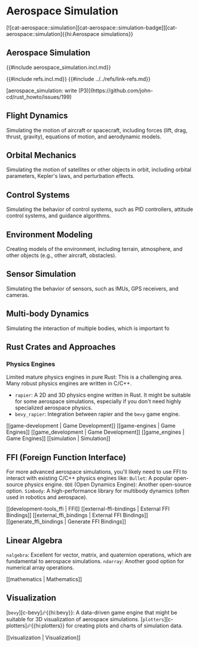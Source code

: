 # Aerospace Simulation

[![cat-aerospace::simulation][cat-aerospace::simulation-badge]][cat-aerospace::simulation]{{hi:Aerospace simulations}}

## Aerospace Simulation

{{#include aerospace_simulation.incl.md}}

{{#include refs.incl.md}}
{{#include ../../refs/link-refs.md}}

<div class="hidden">
[aerospace_simulation: write (P3)](https://github.com/john-cd/rust_howto/issues/199)

## Flight Dynamics

Simulating the motion of aircraft or spacecraft, including forces (lift, drag, thrust, gravity), equations of motion, and aerodynamic models.

## Orbital Mechanics

Simulating the motion of satellites or other objects in orbit, including orbital parameters, Kepler's laws, and perturbation effects.

## Control Systems

Simulating the behavior of control systems, such as PID controllers, attitude control systems, and guidance algorithms.

## Environment Modeling

Creating models of the environment, including terrain, atmosphere, and other objects (e.g., other aircraft, obstacles).

## Sensor Simulation

Simulating the behavior of sensors, such as IMUs, GPS receivers, and cameras.

## Multi-body Dynamics

Simulating the interaction of multiple bodies, which is important fo

## Rust Crates and Approaches

### Physics Engines

Limited mature physics engines in pure Rust: This is a challenging area. Many robust physics engines are written in C/C++.

- `rapier`: A 2D and 3D physics engine written in Rust. It might be suitable for some aerospace simulations, especially if you don't need highly specialized aerospace physics.
- `bevy_rapier`: Integration between rapier and the `bevy` game engine.

[[game-development | Game Development]]
[[game-engines | Game Engines]]
[[game_development | Game Development]]
[[game_engines | Game Engines]]
[[simulation | Simulation]]

## FFI (Foreign Function Interface)

For more advanced aerospace simulations, you'll likely need to use FFI to interact with existing C/C++ physics engines like:
`Bullet`: A popular open-source physics engine.
`ODE` (Open Dynamics Engine): Another open-source option.
`Simbody`: A high-performance library for multibody dynamics (often used in robotics and aerospace).

[[development-tools_ffi | FFI]]
[[external-ffi-bindings | External FFI Bindings]]
[[external_ffi_bindings | External FFI Bindings]]
[[generate_ffi_bindings | Generate FFI Bindings]]

## Linear Algebra

`nalgebra`: Excellent for vector, matrix, and quaternion operations, which are fundamental to aerospace simulations.
`ndarray`: Another good option for numerical array operations.

[[mathematics | Mathematics]]

## Visualization

[`bevy`][c-bevy]⮳{{hi:bevy}}: A data-driven game engine that might be suitable for 3D visualization of aerospace simulations.
[`plotters`][c-plotters]⮳{{hi:plotters}} for creating plots and charts of simulation data.

[[visualization | Visualization]]

</div>
